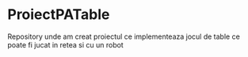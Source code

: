 # ProiectPATable
Repository unde am creat proiectul ce implementeaza jocul de table ce poate fi jucat in retea si cu un robot
